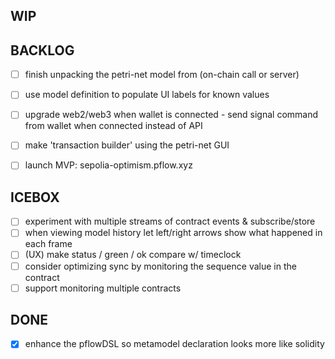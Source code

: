 WIP
---

BACKLOG
-------
- [ ] finish unpacking the petri-net model from (on-chain call or server)
- [ ] use model definition to populate UI labels for known values

- [ ] upgrade web2/web3 when wallet is connected - send signal command from wallet when connected instead of API
- [ ] make 'transaction builder' using the petri-net GUI
- [ ] launch MVP: sepolia-optimism.pflow.xyz

ICEBOX
-------
- [ ] experiment with multiple streams of contract events & subscribe/store
- [ ] when viewing model history let left/right arrows show what happened in each frame
- [ ] (UX) make status / green / ok compare w/ timeclock
- [ ] consider optimizing sync by monitoring the sequence value in the contract
- [ ] support monitoring multiple contracts

DONE
----
- [x] enhance the pflowDSL so metamodel declaration looks more like solidity
